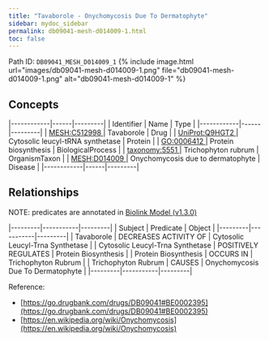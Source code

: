 ```yaml
---
title: "Tavaborole - Onychomycosis Due To Dermatophyte"
sidebar: mydoc_sidebar
permalink: db09041-mesh-d014009-1.html
toc: false 
---
```



Path ID: `DB09041_MESH_D014009_1`
{% include image.html url="images/db09041-mesh-d014009-1.png" file="db09041-mesh-d014009-1.png" alt="db09041-mesh-d014009-1" %}

## Concepts

|------------|------|---------|
| Identifier | Name | Type    |
|------------|------|---------|
| <a href="https://identifiers.org/MESH:C512998">MESH:C512998 </a> | Tavaborole | Drug |
| <a href="https://identifiers.org/UniProt:Q9HGT2">UniProt:Q9HGT2 </a> | Cytosolic leucyl-tRNA synthetase | Protein |
| <a href="https://identifiers.org/GO:0006412">GO:0006412 </a> | Protein biosynthesis | BiologicalProcess |
| <a href="https://identifiers.org/taxonomy:5551">taxonomy:5551 </a> | Trichophyton rubrum | OrganismTaxon |
| <a href="https://identifiers.org/MESH:D014009">MESH:D014009 </a> | Onychomycosis due to dermatophyte | Disease |
|------------|------|---------|

## Relationships


NOTE: predicates are annotated in <a href="https://github.com/biolink/biolink-model/releases/tag/v1.3.0">Biolink Model (v1.3.0)</a>

|---------|-----------|---------|
| Subject | Predicate | Object  |
|---------|-----------|---------|
| Tavaborole | DECREASES ACTIVITY OF | Cytosolic Leucyl-Trna Synthetase |
| Cytosolic Leucyl-Trna Synthetase | POSITIVELY REGULATES | Protein Biosynthesis |
| Protein Biosynthesis | OCCURS IN | Trichophyton Rubrum |
| Trichophyton Rubrum | CAUSES | Onychomycosis Due To Dermatophyte |
|---------|-----------|---------|

Reference: 
  - [https://go.drugbank.com/drugs/DB09041#BE0002395](https://go.drugbank.com/drugs/DB09041#BE0002395)
  - [https://en.wikipedia.org/wiki/Onychomycosis](https://en.wikipedia.org/wiki/Onychomycosis)
